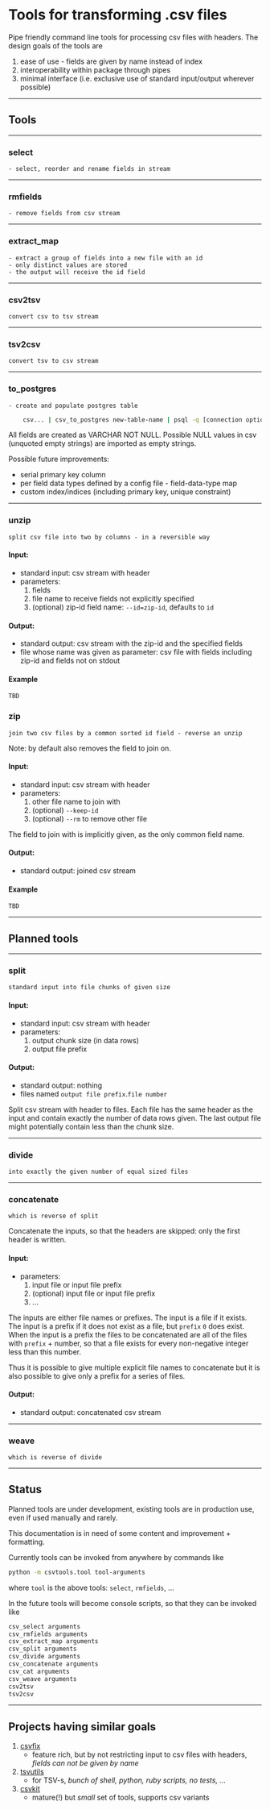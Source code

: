 # Tools for transforming .csv files

Pipe friendly command line tools for processing csv files with headers.
The design goals of the tools are

1. ease of use - fields are given by name instead of index
1. interoperability within package through pipes
1. minimal interface (i.e. exclusive use of standard input/output wherever possible)


------------------
## Tools

------------------
### select

    - select, reorder and rename fields in stream


------------------
### rmfields

    - remove fields from csv stream


------------------
### extract_map

    - extract a group of fields into a new file with an id
    - only distinct values are stored
    - the output will receive the id field


------------------
### csv2tsv
    convert csv to tsv stream


------------------
### tsv2csv
    convert tsv to csv stream


------------------
### to_postgres

    - create and populate postgres table


```sh
    csv... | csv_to_postgres new-table-name | psql -q [connection options]
```

All fields are created as VARCHAR NOT NULL.
Possible NULL values in csv (unquoted empty strings) are imported as empty
strings.

Possible future improvements:
 - serial primary key column
 - per field data types defined by a config file - field-data-type map
 - custom index/indices (including primary key, unique constraint)

------------------
### unzip
    split csv file into two by columns - in a reversible way

#### Input:

- standard input: csv stream with header
- parameters:
    1. fields
    2. file name to receive fields not explicitly specified
    3. (optional) zip-id field name: `--id=zip-id`, defaults to `id`

#### Output:

- standard output: csv stream with the zip-id and the specified fields
- file whose name was given as parameter: csv file with fields including
  zip-id and fields not on stdout

#### Example
    TBD


### zip
    join two csv files by a common sorted id field - reverse an unzip

Note: by default also removes the field to join on.

#### Input:

- standard input: csv stream with header
- parameters:
    1. other file name to join with
    2. (optional) `--keep-id`
    3. (optional) `--rm` to remove other file

The field to join with is implicitly given, as the only common field name.

#### Output:

- standard output: joined csv stream

#### Example
    TBD


------------------
## Planned tools


------------------
### split
    standard input into file chunks of given size

#### Input:

- standard input: csv stream with header
- parameters:
    1. output chunk size (in data rows)
    2. output file prefix

#### Output:

- standard output: nothing
- files named `output file prefix`.`file number`

Split csv stream with header to files.
Each file has the same header as the input and contain exactly the number of
data rows given.
The last output file might potentially contain less than the chunk size.


------------------
### divide
    into exactly the given number of equal sized files


------------------
### concatenate
    which is reverse of split

Concatenate the inputs, so that the headers are skipped: only the first
header is written.

#### Input:

- parameters:
    1. input file or input file prefix
    2. (optional) input file or input file prefix
    3. ...

The inputs are either file names or prefixes.
The input is a file if it exists.
The input is a prefix if it does not exist as a file, but `prefix` `0`
does exist.
When the input is a prefix the files to be concatenated are all of
the files with `prefix` + number, so that a file exists for every
non-negative integer less than this number.

Thus it is possible to give multiple explicit file names to concatenate
but it is also possible to give only a prefix for a series of files.

#### Output:

- standard output: concatenated csv stream


------------------
### weave
    which is reverse of divide


------------------
## Status

Planned tools are under development, existing tools are in production
use, even if used manually and rarely.

This documentation is in need of some content and improvement + formatting.

Currently tools can be invoked from anywhere by commands like

```sh
python -m csvtools.tool tool-arguments
```

where `tool` is the above tools: `select`, `rmfields`, ...

In the future tools will become console scripts, so that they can be invoked like

```sh
csv_select arguments
csv_rmfields arguments
csv_extract_map arguments
csv_split arguments
csv_divide arguments
csv_concatenate arguments
csv_cat arguments
csv_weave arguments
csv2tsv
tsv2csv
```

------------------
## Projects having similar goals

1. [csvfix](https://code.google.com/p/csvfix/)
   - feature rich, but by not restricting input to csv files with headers,
     *fields can not be given by name*
1. [tsvutils](https://github.com/brendano/tsvutils)
   - for TSV-s, *bunch of shell, python, ruby scripts, no tests, ...*
1. [csvkit](https://github.com/onyxfish/csvkit)
   - mature(!) but *small* set of tools, supports csv variants

